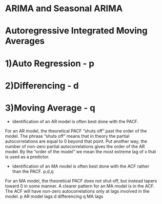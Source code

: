 # ARIMA and Seasonal ARIMA
# Autoregressive Integrated Moving Averages


#     1)Auto Regression - p
#     2)Differencing    - d
#     3)Moving Average  - q

* Identification of an AR model is often best done with the PACF.

For an AR model, the theoretical PACF “shuts off” past the order of the model. The phrase “shuts off” means that in theory the partial autocorrelations are equal to 0 beyond that point. Put another way, the number of non-zero partial autocorrelations gives the order of the AR model. By the “order of the model” we mean the most extreme lag of x that is used as a predictor.

* Identification of an MA model is often best done with the ACF rather than the PACF. p,d,q

For an MA model, the theoretical PACF does not shut off, but instead tapers toward 0 in some manner. A clearer pattern for an MA model is in the ACF. The ACF will have non-zero autocorrelations only at lags involved in the model.
p AR model lags d differencing q MA lags
